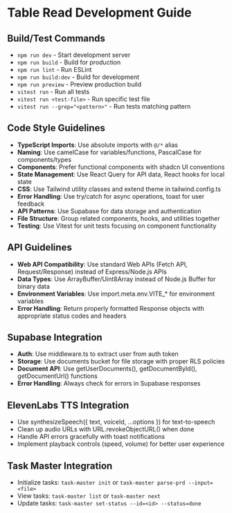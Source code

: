 # Table Read Development Guide

## Build/Test Commands

- `npm run dev` - Start development server
- `npm run build` - Build for production
- `npm run lint` - Run ESLint
- `npm run build:dev` - Build for development
- `npm run preview` - Preview production build
- `vitest run` - Run all tests
- `vitest run <test-file>` - Run specific test file
- `vitest run --grep="<pattern>"` - Run tests matching pattern

## Code Style Guidelines

- **TypeScript Imports**: Use absolute imports with `@/*` alias
- **Naming**: Use camelCase for variables/functions, PascalCase for components/types
- **Components**: Prefer functional components with shadcn UI conventions
- **State Management**: Use React Query for API data, React hooks for local state
- **CSS**: Use Tailwind utility classes and extend theme in tailwind.config.ts
- **Error Handling**: Use try/catch for async operations, toast for user feedback
- **API Patterns**: Use Supabase for data storage and authentication
- **File Structure**: Group related components, hooks, and utilities together
- **Testing**: Use Vitest for unit tests focusing on component functionality

## API Guidelines

- **Web API Compatibility**: Use standard Web APIs (Fetch API, Request/Response) instead of Express/Node.js APIs
- **Data Types**: Use ArrayBuffer/Uint8Array instead of Node.js Buffer for binary data
- **Environment Variables**: Use import.meta.env.VITE\_\* for environment variables
- **Error Handling**: Return properly formatted Response objects with appropriate status codes and headers

## Supabase Integration

- **Auth**: Use middleware.ts to extract user from auth token
- **Storage**: Use documents bucket for file storage with proper RLS policies
- **Document API**: Use getUserDocuments(), getDocumentById(), getDocumentUrl() functions
- **Error Handling**: Always check for errors in Supabase responses

## ElevenLabs TTS Integration

- Use synthesizeSpeech({ text, voiceId, ...options }) for text-to-speech
- Clean up audio URLs with URL.revokeObjectURL() when done
- Handle API errors gracefully with toast notifications
- Implement playback controls (speed, volume) for better user experience

## Task Master Integration

- Initialize tasks: `task-master init` or `task-master parse-prd --input=<file>`
- View tasks: `task-master list` or `task-master next`
- Update tasks: `task-master set-status --id=<id> --status=done`
